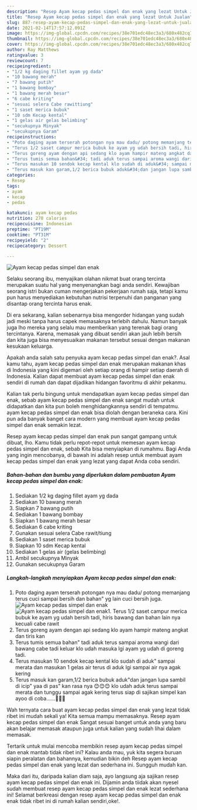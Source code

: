```yaml
---
description: "Resep Ayam kecap pedas simpel dan enak yang lezat Untuk Jualan"
title: "Resep Ayam kecap pedas simpel dan enak yang lezat Untuk Jualan"
slug: 887-resep-ayam-kecap-pedas-simpel-dan-enak-yang-lezat-untuk-jualan
date: 2021-02-14T17:57:12.091Z
image: https://img-global.cpcdn.com/recipes/38e701edc48ec3a3/680x482cq70/ayam-kecap-pedas-simpel-dan-enak-foto-resep-utama.jpg
thumbnail: https://img-global.cpcdn.com/recipes/38e701edc48ec3a3/680x482cq70/ayam-kecap-pedas-simpel-dan-enak-foto-resep-utama.jpg
cover: https://img-global.cpcdn.com/recipes/38e701edc48ec3a3/680x482cq70/ayam-kecap-pedas-simpel-dan-enak-foto-resep-utama.jpg
author: Ray Matthews
ratingvalue: 3
reviewcount: 7
recipeingredient:
- "1/2 kg daging fillet ayam yg dada"
- "10 bawang merah"
- "7 bawang putih"
- "1 bawang bombay"
- "1 bawang merah besar"
- "6 cabe kriting"
- "sesuai selera Cabe rawittiung"
- "1 saset merica bubuk"
- "10 sdm Kecap kental"
- "1 gelas air gelas belimbing"
- "secukupnya Minyak"
- "secukupnya Garam"
recipeinstructions:
- "Poto daging ayam terserah potongan nya mau dadu/ potong memanjang terus cuci sampai bersih dan bahan&#34; yg lain cuci bersih juga."
- "Terus 1/2 saset campur merica bubuk ke ayam yg udah bersih tadi, hiris bawang dan bahan lain nya kecuali cabe rawit"
- "Terus goreng ayam dengan api sedang klo ayam hampir mateng angkat dan tiris kan"
- "Terus tumis semua bahan&#34; tadi aduk terus sampai aroma wangi dari bawang cabe tadi keluar klo udah masuka lgi ayam yg udah di goreng tadi."
- "Terus masukan 10 sendok kecap kental klo sudah di aduk&#34; sampai merata dan masukan 1 gelas air terus di aduk lgi sampai air nya agak kering"
- "Terus masuk kan garam,1/2 berica bubuk aduk&#34;dan jangan lupa sambil di icip&#34; yaa di pas&#34; kan rasa nya 😊😊😊 klo udah aduk terus sampai merata dan tunggu sampai agak kering terus siap di sajikan simpel kan ayoo di coba......🥰🥰🥰"
categories:
- Resep
tags:
- ayam
- kecap
- pedas

katakunci: ayam kecap pedas 
nutrition: 270 calories
recipecuisine: Indonesian
preptime: "PT19M"
cooktime: "PT31M"
recipeyield: "2"
recipecategory: Dessert

---
```



![Ayam kecap pedas simpel dan enak](https://img-global.cpcdn.com/recipes/38e701edc48ec3a3/680x482cq70/ayam-kecap-pedas-simpel-dan-enak-foto-resep-utama.jpg)

Selaku seorang ibu, menyajikan olahan nikmat buat orang tercinta merupakan suatu hal yang menyenangkan bagi anda sendiri. Kewajiban seorang istri bukan cuman mengerjakan pekerjaan rumah saja, tetapi kamu pun harus menyediakan kebutuhan nutrisi terpenuhi dan panganan yang disantap orang tercinta harus enak.

Di era  sekarang, kalian sebenarnya bisa mengorder hidangan yang sudah jadi meski tanpa harus capek memasaknya terlebih dahulu. Namun banyak juga lho mereka yang selalu mau memberikan yang terenak bagi orang tercintanya. Karena, memasak yang dibuat sendiri akan jauh lebih bersih dan kita juga bisa menyesuaikan makanan tersebut sesuai dengan makanan kesukaan keluarga. 



Apakah anda salah satu penyuka ayam kecap pedas simpel dan enak?. Asal kamu tahu, ayam kecap pedas simpel dan enak merupakan makanan khas di Indonesia yang kini digemari oleh setiap orang di hampir setiap daerah di Indonesia. Kalian dapat membuat ayam kecap pedas simpel dan enak sendiri di rumah dan dapat dijadikan hidangan favoritmu di akhir pekanmu.

Kalian tak perlu bingung untuk mendapatkan ayam kecap pedas simpel dan enak, sebab ayam kecap pedas simpel dan enak sangat mudah untuk didapatkan dan kita pun boleh menghidangkannya sendiri di tempatmu. ayam kecap pedas simpel dan enak bisa diolah dengan beraneka cara. Kini pun ada banyak banget cara modern yang membuat ayam kecap pedas simpel dan enak semakin lezat.

Resep ayam kecap pedas simpel dan enak pun sangat gampang untuk dibuat, lho. Kamu tidak perlu repot-repot untuk memesan ayam kecap pedas simpel dan enak, sebab Kita bisa menyiapkan di rumahmu. Bagi Anda yang ingin mencobanya, di bawah ini adalah resep untuk membuat ayam kecap pedas simpel dan enak yang lezat yang dapat Anda coba sendiri.

<!--inarticleads1-->

##### Bahan-bahan dan bumbu yang diperlukan dalam pembuatan Ayam kecap pedas simpel dan enak:

1. Sediakan 1/2 kg daging fillet ayam yg dada
1. Sediakan 10 bawang merah
1. Siapkan 7 bawang putih
1. Sediakan 1 bawang bombay
1. Siapkan 1 bawang merah besar
1. Sediakan 6 cabe kriting
1. Gunakan sesuai selera Cabe rawit/tiung
1. Sediakan 1 saset merica bubuk
1. Siapkan 10 sdm Kecap kental
1. Sediakan 1 gelas air (gelas belimbing)
1. Ambil secukupnya Minyak
1. Gunakan secukupnya Garam




<!--inarticleads2-->

##### Langkah-langkah menyiapkan Ayam kecap pedas simpel dan enak:

1. Poto daging ayam terserah potongan nya mau dadu/ potong memanjang terus cuci sampai bersih dan bahan&#34; yg lain cuci bersih juga.
<img src="https://img-global.cpcdn.com/steps/55160689b0c158f4/160x128cq70/ayam-kecap-pedas-simpel-dan-enak-langkah-memasak-1-foto.jpg" alt="Ayam kecap pedas simpel dan enak"><img src="https://img-global.cpcdn.com/steps/6a4c6d3fc41022e3/160x128cq70/ayam-kecap-pedas-simpel-dan-enak-langkah-memasak-1-foto.jpg" alt="Ayam kecap pedas simpel dan enak">1. Terus 1/2 saset campur merica bubuk ke ayam yg udah bersih tadi, hiris bawang dan bahan lain nya kecuali cabe rawit
1. Terus goreng ayam dengan api sedang klo ayam hampir mateng angkat dan tiris kan
1. Terus tumis semua bahan&#34; tadi aduk terus sampai aroma wangi dari bawang cabe tadi keluar klo udah masuka lgi ayam yg udah di goreng tadi.
1. Terus masukan 10 sendok kecap kental klo sudah di aduk&#34; sampai merata dan masukan 1 gelas air terus di aduk lgi sampai air nya agak kering
1. Terus masuk kan garam,1/2 berica bubuk aduk&#34;dan jangan lupa sambil di icip&#34; yaa di pas&#34; kan rasa nya 😊😊😊 klo udah aduk terus sampai merata dan tunggu sampai agak kering terus siap di sajikan simpel kan ayoo di coba......🥰🥰🥰




Wah ternyata cara buat ayam kecap pedas simpel dan enak yang lezat tidak ribet ini mudah sekali ya! Kita semua mampu memasaknya. Resep ayam kecap pedas simpel dan enak Sangat sesuai banget untuk anda yang baru akan belajar memasak ataupun juga untuk kalian yang sudah lihai dalam memasak.

Tertarik untuk mulai mencoba membikin resep ayam kecap pedas simpel dan enak mantab tidak ribet ini? Kalau anda mau, yuk kita segera buruan siapin peralatan dan bahannya, kemudian bikin deh Resep ayam kecap pedas simpel dan enak yang lezat dan sederhana ini. Sungguh mudah kan. 

Maka dari itu, daripada kalian diam saja, ayo langsung aja sajikan resep ayam kecap pedas simpel dan enak ini. Dijamin anda tiidak akan nyesel sudah membuat resep ayam kecap pedas simpel dan enak lezat sederhana ini! Selamat berkreasi dengan resep ayam kecap pedas simpel dan enak enak tidak ribet ini di rumah kalian sendiri,oke!.

